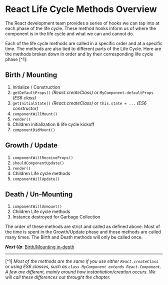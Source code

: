 # React Life Cycle Methods Overview
 The React development team provides a series of hooks we can tap into at each phase of the life cycle. These method hooks inform us of where the component is in the life cycle and what we can and cannot do.
  
  Each of the life cycle methods are called in a specific order and at a specific time. The methods are also tied to different parts of the Life Cycle. Here are the methods broken down in order and by their corresponding life cycle phase [^1]:
  
## Birth / Mounting
1. Initialize / Construction
2. `getDefaultProps()` *(React.createClass)* or `MyComponent.defaultProps` *(ES6 class)*
3. `getInitialState()` *(React.createClass)* or `this.state = ...` *(ES6 constructor)*
4. `componentWillMount()`
5. `render()`
6. Children initialization & life cycle kickoff
7. `componentDidMount()`
  
## Growth / Update
1. `componentWillReceiveProps()`
2. `shouldComponentUpdate()`
3. `render()`
4. Children Life cycle methods
5. `componentWillUpdate()`

## Death / Un-Mounting
1. `componentWillUnmount()`
4. Children Life cycle methods
5. Instance destroyed for Garbage Collection

The order of these methods are strict and called as defined above. Most of the time is spent in the Growth/Update phase and those methods are called many times. The Birth and Death methods will only be called once.

***Next Up***: [Birth/Mounting in-depth](birth_mounting_indepth.md)

---

[^1] *Most of the methods are the same if you use either `React.createClass` or using ES6 classes, such as `class MyComponent extends React.Component`. A few are different, mainly around how instantiation/creation occurs. We will call these differences out throught the chapter.*